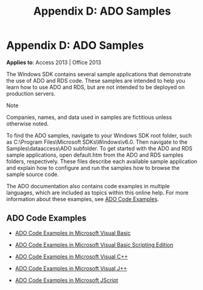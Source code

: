 ﻿---
title: 'Appendix D: ADO Samples'
TOCTitle: 'Appendix D: ADO Samples'
ms:assetid: 87cb09e7-5199-5f78-ad6e-bb38079c59cf
ms:mtpsurl: https://msdn.microsoft.com/library/JJ249588(v=office.15)
ms:contentKeyID: 48546113
ms.date: 09/18/2015
mtps_version: v=office.15
---

# Appendix D: ADO Samples


**Applies to**: Access 2013 | Office 2013

The Windows SDK contains several sample applications that demonstrate the use of ADO and RDS code. These samples are intended to help you learn how to use ADO and RDS, but are not intended to be deployed on production servers.


> [!NOTE]
> <P>Companies, names, and data used in samples are fictitious unless otherwise noted.</P>



To find the ADO samples, navigate to your Windows SDK root folder, such as C:\\Program Files\\Microsoft SDKs\\Windows\\v6.0. Then navigate to the Samples\\dataaccess\\ADO subfolder. To get started with the ADO and RDS sample applications, open default.htm from the ADO and RDS samples folders, respectively. These files describe each available sample application and explain how to configure and run the samples how to browse the sample source code.

The ADO documentation also contains code examples in multiple languages, which are included as topics within this online help. For more information about these examples, see [ADO Code Examples](ado-code-examples.md).

## ADO Code Examples

  - [ADO Code Examples in Microsoft Visual Basic](ado-code-examples-in-microsoft-visual-basic.md)

  - [ADO Code Examples in Microsoft Visual Basic Scripting Edition](ado-code-examples-in-microsoft-visual-basic-scripting-edition.md)

  - [ADO Code Examples in Microsoft Visual C++](ado-code-examples-in-microsoft-visual-c.md)

  - [ADO Code Examples in Microsoft Visual J++](ado-code-examples-in-microsoft-visual-j.md)

  - [ADO Code Examples in Microsoft JScript](ado-code-examples-in-microsoft-jscript.md)

